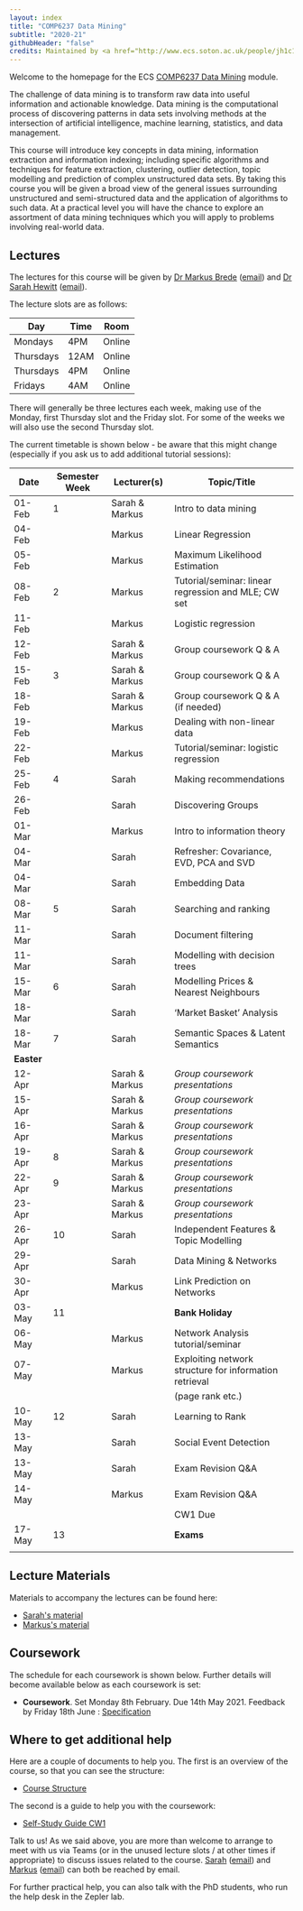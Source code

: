 ```yaml
---
layout: index
title: "COMP6237 Data Mining"
subtitle: "2020-21"
githubHeader: "false"
credits: Maintained by <a href="http://www.ecs.soton.ac.uk/people/jh1c18">Dr Sarah Hewitt</a>.
---
```


Welcome to the homepage for the ECS [COMP6237 Data Mining](https://secure.ecs.soton.ac.uk/module/COMP6237) module.

The challenge of data mining is to transform raw data into useful information and actionable knowledge. Data mining is the computational process of discovering patterns in data sets involving methods at the intersection of artificial intelligence, machine learning, statistics, and data management. 

This course will introduce key concepts in data mining, information extraction and information indexing; including specific algorithms and techniques for feature extraction, clustering, outlier detection, topic modelling and prediction of complex unstructured data sets. By taking this course you will be given a broad view of the general issues surrounding unstructured and semi-structured data and the application of algorithms to such data. At a practical level you will have the chance to explore an assortment of data mining techniques which you will apply to problems involving real-world data. 

## Lectures
The lectures for this course will be given by <a href="http://www.ecs.soton.ac.uk/people/mb8">Dr Markus Brede</a> ([email](mailto:mb8@ecs.soton.ac.uk)) and <a href="http://www.ecs.soton.ac.uk/people/sh7n18">Dr Sarah Hewitt</a> ([email](mailto:sarah.hewitt@soton.ac.uk)). 

The lecture slots are as follows:

Day        | Time | Room   
-----------|------|-----------------------
Mondays    | 4PM	| Online
Thursdays	 | 12AM	| Online
Thursdays	 | 4PM	| Online
Fridays	   | 4AM	| Online

There will generally be three lectures each week, making use of the Monday, first Thursday slot and the Friday slot. For some of the weeks we will also use the second Thursday slot. 

<!---When we are not using sessions for formal teaching, the rooms are available for you to use for the group project. At those times both Sarah & Markus will endeavour to be in their respective offices should you wish to get assistance with any aspects of the course (it is advisable to email us before to give us a heads-up that you're coming though).--->

The current timetable is shown below - be aware that this might change (especially if you ask us to add additional tutorial sessions):

| Date       | Semester Week | Lecturer(s)     | Topic/Title                                           | 
|------------|---------------|-----------------|-------------------------------------------------------| 
| 01-Feb     | 1             | Sarah & Markus  | Intro to data mining                                  | 
| 04-Feb     |               | Markus          | Linear Regression                                     |
| 05-Feb     |               | Markus          | Maximum Likelihood Estimation                         | 
| 08-Feb     | 2             | Markus          | Tutorial/seminar: linear regression and MLE; CW  set  | 
| 11-Feb     |               | Markus          | Logistic regression                                   |
| 12-Feb     |               | Sarah & Markus  | Group coursework Q & A                                |
| 15-Feb     | 3             | Sarah & Markus  | Group coursework Q & A                                |
| 18-Feb     |               | Sarah & Markus  | Group coursework Q & A (if needed)                    | 
| 19-Feb     |               | Markus          | Dealing with non-linear data                          |
| 22-Feb     |               | Markus          | Tutorial/seminar: logistic regression                 |
| 25-Feb     | 4             | Sarah           | Making recommendations                                | 
| 26-Feb     |               | Sarah           | Discovering Groups                                    | 
| 01-Mar     |               | Markus          | Intro to information theory                           |
| 04-Mar     |               | Sarah           | Refresher: Covariance, EVD, PCA and SVD               | 
| 04-Mar     |               | Sarah           | Embedding Data                                        |
| 08-Mar     | 5             | Sarah           | Searching and ranking                                 |
| 11-Mar     |               | Sarah           | Document filtering                                    |
| 11-Mar     |               | Sarah           | Modelling with decision trees                         |
| 15-Mar     | 6             | Sarah           | Modelling Prices & Nearest Neighbours                 | 
| 18-Mar     |               | Sarah           | ‘Market Basket’ Analysis                              |
| 18-Mar     | 7             | Sarah           | Semantic Spaces & Latent Semantics                    | 
| **Easter** |               |                 |                                                       | 
| 12-Apr     |               | Sarah & Markus  | _Group coursework presentations_                      | 
| 15-Apr     |               | Sarah & Markus  | _Group coursework presentations_                      | 
| 16-Apr     |               | Sarah & Markus  | _Group coursework presentations_                      | 
| 19-Apr     | 8             | Sarah & Markus  | _Group coursework presentations_                      | 
| 22-Apr     | 9             | Sarah & Markus  | _Group coursework presentations_                      | 
| 23-Apr     |               | Sarah & Markus  | _Group coursework presentations_                      |
| 26-Apr     | 10            | Sarah           | Independent Features & Topic Modelling                | 
| 29-Apr     |               | Sarah           | Data Mining & Networks                                | 
| 30-Apr     |               | Markus          | Link Prediction on Networks                           |
| 03-May     | 11            |                 |**Bank Holiday**
| 06-May     |               | Markus          | Network Analysis tutorial/seminar                     | 
| 07-May     |               | Markus          | Exploiting network structure for information retrieval|
|            |               |                 | (page rank etc.)                                      | 
| 10-May     | 12            | Sarah           | Learning to Rank                                      | 
| 13-May     |               | Sarah           | Social Event Detection                                | 
| 13-May     |               | Sarah           | Exam Revision Q&A                                     |
| 14-May     |               | Markus          | Exam Revision Q&A                                     | 
|            |               |                 | CW1 Due                                               | 
| 17-May     | 13            |                 | **Exams**                                             |
|            |               |                 |                                                       |

## Lecture Materials
Materials to accompany the lectures can be found here:

* [Sarah's material](jon.html)
* [Markus's material](http://users.ecs.soton.ac.uk/mb8/stats/datamining.html)

## Coursework
The schedule for each coursework is shown below. Further details will become available below as each coursework is set:

* **Coursework**. Set Monday 8th February. Due 14th May 2021. Feedback by Friday 18th June : [Specification](cw/coursework1.html)
<!---* **Coursework 2**. Set Monday 17th February. Due Friday 1st May 16:00. Feedback by 12th June 16:00 : [Specification](cw/coursework2.html)--->

## Where to get additional help
Here are a couple of documents to help you. The first is an overview of the course, so that you can see the structure: 
* [Course Structure](./lectures/pdf/COMP6237KO.pdf)

The second is a guide to help you with the coursework:
* [Self-Study Guide CW1](./lectures/pdf/CW1SelfStudyGuide.pdf)

Talk to us! As we said above, you are more than welcome to arrange to meet with us via Teams (or in the unused lecture slots / at other times if appropriate) to discuss issues related to the course. <a href="http://www.ecs.soton.ac.uk/people/sh7n18">Sarah</a> ([email](mailto:sarah.hewitt@soton.ac.uk)) and <a href="http://www.ecs.soton.ac.uk/people/mb8">Markus</a> ([email](mailto:mb8@ecs.soton.ac.uk)) can both be reached by email.
<!---or by coming to find us in our offices (32/3017 for Sarah & 32/4033 for Markus). --->

For further practical help, you can also talk with the PhD students, who run the help desk in the Zepler lab.

